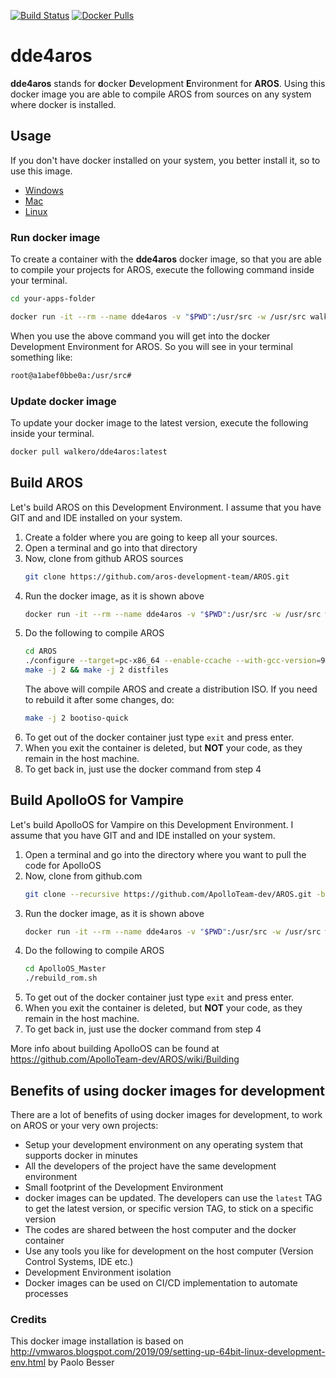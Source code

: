 [![Build Status](https://drone-gh.intercube.gr/api/badges/walkero-gr/dde4aros/status.svg)](https://drone-gh.intercube.gr/walkero-gr/dde4aros)
[![Docker Pulls](https://img.shields.io/docker/pulls/walkero/dde4aros?color=brightgreen)](https://hub.docker.com/r/walkero/dde4aros)

# dde4aros
**dde4aros** stands for **d**ocker **D**evelopment **E**nvironment for **AROS**. Using this docker image you are able to compile AROS from sources on any system where docker is installed.

## Usage

If you don't have docker installed on your system, you better install it, so to use this image.
* [Windows](https://docs.docker.com/docker-for-windows/install/)
* [Mac](https://docs.docker.com/docker-for-mac/install/)
* [Linux](https://docs.docker.com/install/)


### Run docker image
To create a container with the **dde4aros** docker image, so that you are able to compile your projects for AROS, execute the following command inside your terminal.
```bash
cd your-apps-folder

docker run -it --rm --name dde4aros -v "$PWD":/usr/src -w /usr/src walkero/dde4aros:latest /bin/bash
```
When you use the above command you will get into the docker Development Environment for AROS. So you will see in your terminal something like:
```bash
root@a1abef0bbe0a:/usr/src#
```

### Update docker image
To update your docker image to the latest version, execute the following inside your terminal.
```bash
docker pull walkero/dde4aros:latest
```

## Build AROS
Let's build AROS on this Development Environment. I assume that you have GIT and and IDE installed on your system.

1. Create a folder where you are going to keep all your sources.
1. Open a terminal and go into that directory
1. Now, clone from github AROS sources
    ```bash
    git clone https://github.com/aros-development-team/AROS.git
    ```
1. Run the docker image, as it is shown above
   ```bash
   docker run -it --rm --name dde4aros -v "$PWD":/usr/src -w /usr/src walkero/dde4aros:latest /bin/bash
   ```
1. Do the following to compile AROS
    ```bash
    cd AROS
    ./configure --target=pc-x86_64 --enable-ccache --with-gcc-version=9.1.0 --with-binutils-version=2.32 --with-portssources=/usr/src/AROS
    make -j 2 && make -j 2 distfiles
    ```
    The above will compile AROS and create a distribution ISO. If you need to rebuild it after some changes, do:
    ```bash
    make -j 2 bootiso-quick
    ```
1. To get out of the docker container just type `exit` and press enter.
1. When you exit the container is deleted, but **NOT** your code, as they remain in the host machine.
1. To get back in, just use the docker command from step 4


## Build ApolloOS for Vampire
Let's build ApolloOS for Vampire on this Development Environment. I assume that you have GIT and and IDE installed on your system.

1. Open a terminal and go into the directory where you want to pull the code for ApolloOS
2. Now, clone from github.com
    ```bash
    git clone --recursive https://github.com/ApolloTeam-dev/AROS.git -b master-new ApolloOS_Master
    ```
3. Run the docker image, as it is shown above
   ```bash
   docker run -it --rm --name dde4aros -v "$PWD":/usr/src -w /usr/src walkero/dde4aros:latest /bin/bash
   ```
4. Do the following to compile AROS
    ```bash
    cd ApolloOS_Master
    ./rebuild_rom.sh
    ```
5. To get out of the docker container just type `exit` and press enter.
6. When you exit the container is deleted, but **NOT** your code, as they remain in the host machine.
7. To get back in, just use the docker command from step 4

More info about building ApolloOS can be found at https://github.com/ApolloTeam-dev/AROS/wiki/Building


## Benefits of using docker images for development
There are a lot of benefits of using docker images for development, to work on AROS or your very own projects:
* Setup your development environment on any operating system that supports docker in minutes
* All the developers of the project have the same development environment
* Small footprint of the Development Environment
* docker images can be updated. The developers can use the `latest` TAG to get the latest version, or specific version TAG, to stick on a specific version
* The codes are shared between the host computer and the docker container
* Use any tools you like for development on the host computer (Version Control Systems, IDE etc.)
* Development Environment isolation
* Docker images can be used on CI/CD implementation to automate processes


### Credits
This docker image installation is based on http://vmwaros.blogspot.com/2019/09/setting-up-64bit-linux-development-env.html by Paolo Besser